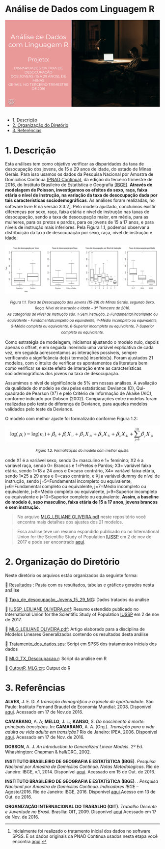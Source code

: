 # Análise de Dados com Linguagem R

<div align="center">
  <img src="header_jovens.png" alt="header" >
</div>
<br/>

-   [1. Descrição](#1-descrição)
-   [2. Organização do Diretório](#2-organização-do-diretório)
-   [3. Referências](#3-referências)

# 1. Descrição

Esta análises tem como objetivo verificar as disparidades da taxa de desocupação dos jovens, de 15 a 29 anos de idade, do estado de Minas Gerais. Para isso usamos os dados da Pesquisa Nacional por Amostra de Domicílios Contínua [(PNAD Contínua)](https://www.ibge.gov.br/estatisticas/sociais/trabalho/17270-pnad-continua.html), da edição do terceiro trimestre de 2016, do Instituto Brasileiro de Estatística e Geografia [(IBGE)](https://www.ibge.gov.br/pt/inicio.html). **Através de modelagem de Poisson, investigamos os efeitos do sexo, raça, faixa etária e nível de instrução, na variação da taxa de desocupação dada por tais características sociodemográficas**. As análises foram realizadas, no software livre R na versão 3.3.2[^1]. Pelo modelo ajustado, concluímos existir diferenças por sexo, raça, faixa etária e nível de instrução nas taxas de desocupação, sendo a taxa de desocupação maior, em média, para as mulheres, para os pretos e pardos, para os jovens de 15 a 17 anos, e para níveis de
instrução mais inferiores. Pela Figura 1.1, podemos observar a distribuição da taxa de desocupação por sexo, raça, nível de instrução e idade.

[^1]: Inicialmente foi realizado o tratamento inicial dos dados no software SPSS. E os dados originais da PNAD Contínua usados nesta etapa você encontra [aqui](https://drive.google.com/file/d/1vwxtTRCr7YNWNrK1JDOyA_GhJ9Nqw5ip/view?usp=sharing).

<div align="center">
  <img src="Resultados/Rplot.png" alt="header" >
</div>
<p align="center"><sup><sub><span style="font-size: 1.2em;"><i>Figura 1.1. Taxa de Desocupação dos Jovens (15-29) de Minas Gerais, segundo Sexo, Raça, Nível de
Instrução e Idade – 3º Trimestre de 2016.<br/>
As categorias de Nível de Instrução são: 1-Sem instrução, 2-Fundamental incompleto ou equivalente - Fundamentalcompleto ou equivalente, 4-Médio incompleto ou equivalente, 5-Médio completo ou equivalente, 6-Superior incompleto ou equivalente, 7-Superior completo ou equivalente.</i></span></sub></sup></p>

Como estratégia de modelagem, iniciamos ajustando o modelo nulo, depois apenas o offset,
e em seguida inserindo uma variável explicativa de cada vez, em seguida acrescentamos as
interações possíveis, sempre verificando a significância do(s) termo(s) inserido(s). Foram ajustados
21 modelos, com o intuito de verificar os apontamentos da literatura bem como verificar se existe
efeito de interação entre as características sociodemográficas dos jovens na taxa de desocupação.

Assumimos o nível de significância de 5% em nossas análises. A avaliação da qualidade do
modelo se deu pelas estatísticas: Deviance (D), Qui-quadrado de Pearson (X²) e pelo Critério de Informação de Akaike (AIC), conforme indicado por Dobson (2002). Comparações entre modelos
foram realizadas pelo teste de diferença de Deviance, para aqueles modelos validados pelo teste da
Deviance.

O modelo com melhor ajuste foi formalizado conforme Figura 1.2:

<div align="center">
  <img src="Resultados/Modelo.png" alt="header" >
</div>
<p align="center"><sup><sub><span style="font-size: 1.2em;"><i>Figura 1.2. Formalização do modelo com melhor ajuste.</i></span></sub></sup></p>

onde X1 é a variável sexo, sendo 0= masculino e 1= feminino; X2 é a variável raça, sendo 0= Brancos
e 1=Pretos e Pardos; X3= variável faixa etária, sendo 1=18 a 24 anos e 0=caso contrário, X4= variável
faixa etária, sendo 1=25 a 29 anos e 0=caso contrário, e Xj a variável dummy de nível de instrução,
sendo j=5=Fundamental incompleto ou equivalente, j=6=Fundamental completo ou equivalente,
j=7=Médio incompleto ou equivalente, j=8=Médio completo ou equivalente, j=9=Superior
incompleto ou equivalente e j=10=Superior completo ou equivalente. **Assim, a baseline do modelo
é, sexo masculino, faixa etária de 15 a 17 anos, jovens brancos e sem instrução.**

> No arquivo [MLG_LEILIANE OLIVEIRA.pdf]() neste repositório você encontra mais detalhes dos ajustes dos 21 modelos.

> Essa análise teve um resumo espandido publicado no no International Union for the Scientific Study of Population [IUSSP](https://iussp.org/en/cape-town-2017) em 2 de nov de 2017 e pode ser encontrado [aqui]().

# 2. Organização do Diretório

Neste diretório os arquivos estão organizados da seguinte forma:

:file_folder: [Resultados]() : Pasta com os resultados, tabelas e gráficos gerados nesta análise

:page_facing_up: [Taxa_de_desocupação_Jovens_15_29_MG](): Dados tratados da análise

:page_facing_up: [IUSSP_LEILIANE OLIVEIRA.pdf](): Resumo estendido publicado no International Union for the Scientific Study of Population [IUSSP](https://iussp.org/en/cape-town-2017) em 2 de nov de 2017.

:page_facing_up: [MLG_LEILIANE OLIVEIRA.pdf](): Artigo elaborado para a disciplina de Modelos Lineares Generalizados contendo os resultados desta análise

:page_facing_up: [Tratamento_dos_dados.sps](): Script em SPSS dos tratamentos iniciais dos dados

:page_facing_up: [MLG_TX_Desocupacao.r](): Script da análise em R

:page_facing_up: [OutputR_MLG.txt](): Output do R

# 3. Referências

**ALVES**, J. E. D. <i>A transição demográfica e a janela de oportunidade</i>. São Paulo: Instituto Fernand Braudel de Economia Mundial; 2008. Disponível [aqui](http://www.braudel.org.br/pesquisas/pdf/transicao_demografica.pdf). Acessado em 17 de Nov.de 2016.

**CAMARANO**, A. A; **MELLO**, J. L.; **KANSO**, S. <i>Do nascimento à morte: principais transições</i>. In: **CAMARANO**, A. A. (Org.). <i>Transição para a vida adulta ou vida adulta em transição?</i> Rio de Janeiro: IPEA, 2006. Disponível [aqui](http://www.ipea.gov.br/portal/images/stories/PDFs/livros/capitulo_2_nascimento.pdf). Acessado em 17 de Nov. de 2016.

**DOBSON**, A. J. <i>An Introduction to Generalized Linear Models</i>. 2º Ed. Whashington: Chapman & hall/CRC, 2002.

**INSTITUTO BRASILEIRO DE GEOGRAFIA E ESTATÍSTICA (IBGE)**. <i>Pesquisa Nacional por Amostra de Domicílios Contínua. Notas Metodológicas</i>. Rio de Janeiro: IBGE, v.1, 2014. Disponível [aqui](http://ftp.ibge.gov.br/Trabalho_e_Rendimento/Pesquisa_Nacional_por_Amostra_de_Domicilios_continua/Notas_metodologicas/notas_metodologicas.pdf). Acessado em 15 de Out. de 2016.

**INSTITUTO BRASILEIRO DE GEOGRAFIA E ESTATÍSTICA (IBGE)**. . <i>Pesquisa Nacional por Amostra de Domicílios Contínua. Indicadores IBGE </i>– Agosto/2016. Rio de Janeiro: IBGE, 2016. Disponível [aqui](http://ftp.ibge.gov.br/Trabalho_e_Rendimento/Pesquisa_Nacional_por_Amostra_de_Domicilios_Continua/Trimestral/Fasciculos_Indicadores_IBGE/PNADc_201602_trimestre_caderno.pdf).Acesso em 13 de Out. de 2016.

**ORGANIZAÇÃO INTERNACIONAL DO TRABALHO (OIT)**. <i>Trabalho Decente e Juventude no Brasil.</i> Brasília: OIT, 2009. Disponível [aqui](http://www.ilo.org/wcmsp5/groups/public/---americas/---ro-lima/---ilo-brasilia/documents/publication/wcms_230674.pdf) Acessado em 17 de Nov. de 2016.
